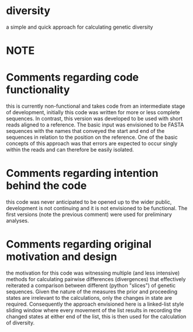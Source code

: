 # diversity
a simple and quick approach for calculating genetic diversity

# NOTE
# Comments regarding code functionality
this is currently non-functional and takes code from an intermediate stage of development,
initially this code was written for more or less complete sequences. In contrast, this version 
was developed to be used with short reads aligned to a reference. The basic input was 
envisioned to be FASTA sequences with the names that conveyed the start and end of the 
sequences in relation to the position on the reference. One of the basic concepts of this 
approach was that errors are expected to occur singly within the reads and can therefore
be easily isolated.

# Comments regarding intention behind the code
this code was never anticipated to be opened up to the wider public, development is not continuing
and it is not envisioned to be functional. The first versions (note the previous comment) were used 
for preliminary analyses.

# Comments regarding original motivation and design
the motivation for this code was witnessing multiple (and less intensive) methods
for calculating pairwise differences (divergences) that effectively reiterated a comparison between
different (python "slices") of genetic sequences. Given the nature of the measures the prior and 
proceeding states are irrelevant to the calculations, only the changes in state are required.
Consequently the approach envisioned here is a linked-list style sliding window where every 
movement of the list results in recording the changed states at either end of the list, this
is then used for the calculation of diversity.
